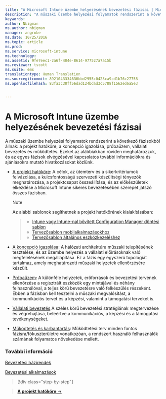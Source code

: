 ```yaml
---
title: "A Microsoft Intune üzembe helyezésének bevezetési fázisai | Microsoft Intune"
description: "A műszaki üzembe helyezési folyamatok rendszerint a következő fázisokból állnak: a projekt hatóköre, a koncepció igazolása, próbaüzem, vállalati bevezetés és működtetés."
keywords: 
author: Nbigman
ms.author: nbigman
manager: angrobe
ms.date: 10/25/2016
ms.topic: article
ms.prod: 
ms.service: microsoft-intune
ms.technology: 
ms.assetid: 9fe7eec1-2a6f-404e-8614-977527a7a15b
ms.reviewer: tscott
ms.suite: ems
translationtype: Human Translation
ms.sourcegitcommit: 8921043334630bbd2955c0423ca9cd1b76c27758
ms.openlocfilehash: 83fa3c30ff56dad124bdad3c5788f1562ed6a5e3


---
```



# A Microsoft Intune üzembe helyezésének bevezetési fázisai
A műszaki üzembe helyezési folyamatok rendszerint a következő fázisokból állnak: a projekt hatóköre, a koncepció igazolása, próbaüzem, vállalati bevezetés és működtetés. Ezeket az alábbiakban röviden meghatározzuk, és az egyes fázisok elvégzésével kapcsolatos további információkra és ajánlásokra mutató hivatkozásokat közlünk.

-   [A projekt hatóköre](project-scope.md): A célok, az ütemterv és a sikerkritériumok felvázolása, a kulcsfontosságú szervezeti készültségi tényezők meghatározása, a projektcsapat összeállítása, és az előkészületek elkezdése a Microsoft Intune sikeres bevezetésében szerepet játszó összes fázisban.
     > [!NOTE]           
       Az alábbi sablonok segíthetnek a projekt hatókörének kialakításában:

    >- [Intune vagy Intune-nal bővített Configuration Manager döntési sablon](https://gallery.technet.microsoft.com/Intune-or-Intune-with-900e8a78)
    >- [Tervezősablon mobilalkalmazásokhoz](https://gallery.technet.microsoft.com/Mobile-app-planning-18689d59)
    >- [Tervezősablon általános eszközkezeléshez](https://gallery.technet.microsoft.com/General-device-management-334c3792)


-   [A koncepció igazolása](proof-of-concept.md): A hálózati architektúra műszaki telepítésének tesztelése, és az üzembe helyezés a vállalati előírásoknak való megfelelésének megállapítása. Ez a fázis egy egyszerű topológiát tartalmaz, amely meghatározott műszaki helyzetek ellenőrzésére készült.  

-   [Próbaüzem](pilot.md): A különféle helyzetek, erőforrások és bevezetési tervének ellenőrzése a regisztrált eszközök egy mintájával és néhány felhasználóval, a teljes körű bevezetésre való felkészülés részeként.  Ebben a fázisban kell tesztelni a műszaki megvalósítást, a kommunikációs tervet és a képzési, valamint a támogatási terveket is.
-   [Vállalati bevezetés](enterprise-rollout.md) A széles körű bevezetési stratégiának megtervezése és végrehajtása, beleértve a kommunikációs, a képzési és a támogatási tevékenységeket.

-   [Működtetés és karbantartás](operations-and-maintenance.md): Működtetési terv minden fontos fázisra/fókuszterületre vonatkozóan, a rendszert használó felhasználók számának folyamatos növekedése mellett.

### További információ

[Bevezetési házirendek](policy-rollout.md)

[Bevezetési alkalmazások](application-rollout.md)


<!--
These should be linked to topics in the plan & design section once it is back in the TOC
## Rolling out policies and apps
These topics will help you plan for the rollout of new policies and apps:
-   **[Roll out policies](policy-rollout.md)**

-   **[Roll out apps](application-rollout.md)**
-->


>[!div class="step-by-step"]

>[**A projekt hatóköre** &rarr;](project-scope.md)  



<!--HONumber=Oct16_HO4-->


